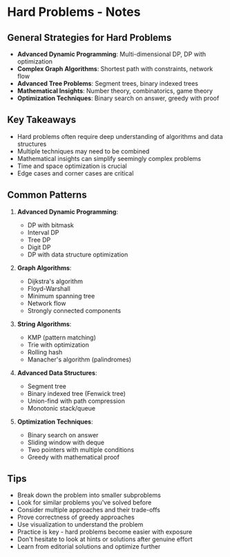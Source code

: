 # Hard Problems - Notes

## General Strategies for Hard Problems

- **Advanced Dynamic Programming**: Multi-dimensional DP, DP with optimization
- **Complex Graph Algorithms**: Shortest path with constraints, network flow
- **Advanced Tree Problems**: Segment trees, binary indexed trees
- **Mathematical Insights**: Number theory, combinatorics, game theory
- **Optimization Techniques**: Binary search on answer, greedy with proof

## Key Takeaways

- Hard problems often require deep understanding of algorithms and data structures
- Multiple techniques may need to be combined
- Mathematical insights can simplify seemingly complex problems
- Time and space optimization is crucial
- Edge cases and corner cases are critical

## Common Patterns

1. **Advanced Dynamic Programming**:
   - DP with bitmask
   - Interval DP
   - Tree DP
   - Digit DP
   - DP with data structure optimization

2. **Graph Algorithms**:
   - Dijkstra's algorithm
   - Floyd-Warshall
   - Minimum spanning tree
   - Network flow
   - Strongly connected components

3. **String Algorithms**:
   - KMP (pattern matching)
   - Trie with optimization
   - Rolling hash
   - Manacher's algorithm (palindromes)

4. **Advanced Data Structures**:
   - Segment tree
   - Binary indexed tree (Fenwick tree)
   - Union-find with path compression
   - Monotonic stack/queue

5. **Optimization Techniques**:
   - Binary search on answer
   - Sliding window with deque
   - Two pointers with multiple conditions
   - Greedy with mathematical proof

## Tips

- Break down the problem into smaller subproblems
- Look for similar problems you've solved before
- Consider multiple approaches and their trade-offs
- Prove correctness of greedy approaches
- Use visualization to understand the problem
- Practice is key - hard problems become easier with exposure
- Don't hesitate to look at hints or solutions after genuine effort
- Learn from editorial solutions and optimize further
